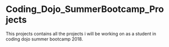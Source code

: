 # Coding_Dojo_SummerBootcamp_Projects
This projects contains all the projects i will be working on as a student in coding dojo summer bootcamp 2018.
